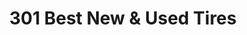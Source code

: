 ---
title: "301 Best New & Used Tires"
url: /smithfield/301-best-new-and-used-tires/
shop: car repair
---